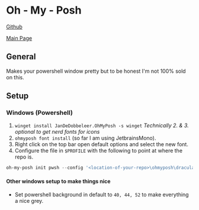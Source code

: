 # Oh - My - Posh
[Github](https://github.com/jandedobbeleer/oh-my-posh)

[Main Page](https://ohmyposh.dev/)

## General
Makes your powershell window pretty but to be honest I'm not 100% sold on this.

## Setup

### Windows (Powershell)
1. `winget install JanDeDobbeleer.OhMyPosh -s winget`
*Technically 2. & 3. optional to get nerd fonts for icons*
2. `ohmyposh font install` (so far I am using JetbrainsMono).
3. Right click on the top bar open default options and select the new font.
4. Configure the file in `$PROFILE` with the following to point at where the repo is.
```powershell
oh-my-posh init pwsh --config '<location-of-your-repo>\ohmyposh\draculaXonehalf.omp.json' | Invoke-Expression
```

#### Other windows setup to make things nice
- Set powershell background in default to `40, 44, 52` to make everything a nice grey.
